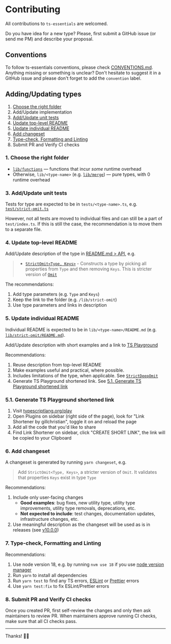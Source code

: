 # Contributing

All contributions to `ts-essentials` are welcomed.

Do you have idea for a new type? Please, first submit a GitHub issue (or send me PM) and describe your proposal.

## Conventions

To follow ts-essentials conventions, please check [CONVENTIONS.md](./CONVENTIONS.md). Anything missing or something is
unclear? Don't hesitate to suggest it in a GitHub issue and please don't forget to add the `convention` label.

## Adding/Updating types

1. [Choose the right folder](#1-choose-the-right-folder)
2. Add/Update implementation
3. [Add/Update unit tests](#3-addupdate-unit-tests)
4. [Update top-level README](#4-update-top-level-readme)
5. [Update individual README](#5-update-individual-readme)
6. [Add changeset](#6-add-changeset)
7. [Type-check, Formatting and Linting](#7-type-check-formatting-and-linting)
8. Submit PR and Verify CI checks

### 1. Choose the right folder

- [`lib/functions`](lib/functions) — functions that incur _some_ runtime overhead
- Otherwise, `lib/<type-name>` (e.g. [`lib/merge`](lib/merge)) — pure types, with 0 runtime overhead

### 3. Add/Update unit tests

Tests for type are expected to be in `tests/<type-name>.ts`, e.g. [`test/strict-omit.ts`](/test/strict-omit.ts)

However, not all tests are moved to individual files and can still be a part of `test/index.ts`. If this is still the case, the recommendation is to move them to a separate file.

### 4. Update top-level README

Add/Update description of the type in [README.md > API](/README.md#api), e.g.

> - [`StrictOmit<Type, Keys>`](/lib/strict-omit) - Constructs a type by picking all properties from `Type` and then
>   removing `Keys`. This is stricter version of
>   [`Omit`](https://www.typescriptlang.org/docs/handbook/utility-types.html#omittype-keys)

The recommendations:

1. Add type parameters (e.g. `Type` and `Keys`)
2. Keep the link to the folder (e.g. `/lib/strict-omit`)
3. Use type parameters and links in description

### 5. Update individual README

Individual README is expected to be in `lib/<type-name>/README.md` (e.g. [`lib/strict-omit/README.md`](/lib/strict-omit/README.md)).

Add/Update description with short examples and a link to [TS Playground](https://www.typescriptlang.org/play)

Recommendations:
1. Reuse description from top-level README
2. Make examples useful and practical, where possible.
3. Includes limitations of the type, when applicable. See [`StrictDeepOmit`](https://github.com/ts-essentials/ts-essentials/tree/master/lib/strict-deep-omit)
4. Generate TS Playground shortened link. See [5.1. Generate TS Playground shortened link](#51-generate-ts-playground-shortened-link)

### 5.1. Generate TS Playground shortened link

1. Visit [typescriptlang.org/play](https://www.typescriptlang.org/play/)
2. Open Plugins on sidebar (right side of the page), look for "Link Shortener by gillchristian", toggle it on and reload the page
3. Add all the code that you'd like to share
4. Find Link Shortener on sidebar, click "CREATE SHORT LINK", the link will be copied to your Clipboard

### 6. Add changeset

A changeset is generated by running `yarn changeset`, e.g.

> Add `StrictOmit<Type, Keys>`, a stricter version of `Omit`. It validates that properties `Keys` exist in type `Type`

Recommendations:

1. Include only user-facing changes
    - **Good examples**: bug fixes, new utility type, utility type improvements, utility type removals, deprecations, etc.
    - **Not expected to include**: test changes, documentation updates, infrastructure changes, etc.
2. Use meaningful description as the changeset will be used as is in releases (see [v10.0.0](https://github.com/ts-essentials/ts-essentials/releases/tag/v10.0.0))

### 7. Type-check, Formatting and Linting

Recommendations:

1. Use node version 18, e.g. by running `nvm use 18` if you use [node version manager](https://github.com/nvm-sh/nvm)
1. Run `yarn` to install all dependencies
1. Run `yarn test` to find any TS errors, [ESLint](https://eslint.org/) or [Prettier](https://prettier.io/) errors
1. Use `yarn test:fix` to fix ESLint/Prettier errors 

### 8. Submit PR and Verify CI checks

Once you created PR, first self-review the changes and only then ask maintainers to review PR. When maintainers approve running CI checks, make sure that all CI checks pass.

---

Thanks! 🙏🏻
